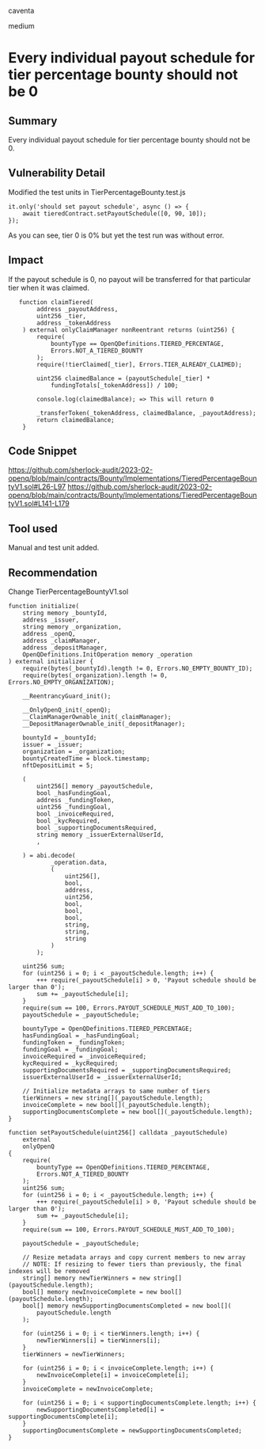 caventa

medium

# Every individual payout schedule for tier percentage bounty should not be 0

## Summary
Every individual payout schedule for tier percentage bounty should not be 0.

## Vulnerability Detail
Modified the test units in TierPercentageBounty.test.js

```solidity
it.only('should set payout schedule', async () => {
	await tieredContract.setPayoutSchedule([0, 90, 10]);
});
```
As you can see, tier 0 is 0% but yet the test run was without error.

## Impact
If the payout schedule is 0, no payout will be transferred for that particular tier when it was claimed.

```solidity
   function claimTiered(
        address _payoutAddress,
        uint256 _tier,
        address _tokenAddress
    ) external onlyClaimManager nonReentrant returns (uint256) {
        require(
            bountyType == OpenQDefinitions.TIERED_PERCENTAGE,
            Errors.NOT_A_TIERED_BOUNTY
        );
        require(!tierClaimed[_tier], Errors.TIER_ALREADY_CLAIMED);

        uint256 claimedBalance = (payoutSchedule[_tier] *
            fundingTotals[_tokenAddress]) / 100;

        console.log(claimedBalance); => This will return 0

        _transferToken(_tokenAddress, claimedBalance, _payoutAddress);
        return claimedBalance;
    }
```
## Code Snippet
https://github.com/sherlock-audit/2023-02-openq/blob/main/contracts/Bounty/Implementations/TieredPercentageBountyV1.sol#L26-L97
https://github.com/sherlock-audit/2023-02-openq/blob/main/contracts/Bounty/Implementations/TieredPercentageBountyV1.sol#L141-L179

## Tool used
Manual and test unit added.

## Recommendation
Change TierPercentageBountyV1.sol

```solidity
function initialize(
    string memory _bountyId,
    address _issuer,
    string memory _organization,
    address _openQ,
    address _claimManager,
    address _depositManager,
    OpenQDefinitions.InitOperation memory _operation
) external initializer {
    require(bytes(_bountyId).length != 0, Errors.NO_EMPTY_BOUNTY_ID);
    require(bytes(_organization).length != 0, Errors.NO_EMPTY_ORGANIZATION);

    __ReentrancyGuard_init();

    __OnlyOpenQ_init(_openQ);
    __ClaimManagerOwnable_init(_claimManager);
    __DepositManagerOwnable_init(_depositManager);

    bountyId = _bountyId;
    issuer = _issuer;
    organization = _organization;
    bountyCreatedTime = block.timestamp;
    nftDepositLimit = 5;

    (
        uint256[] memory _payoutSchedule,
        bool _hasFundingGoal,
        address _fundingToken,
        uint256 _fundingGoal,
        bool _invoiceRequired,
        bool _kycRequired,
        bool _supportingDocumentsRequired,
        string memory _issuerExternalUserId,
        ,

    ) = abi.decode(
            _operation.data,
            (
                uint256[],
                bool,
                address,
                uint256,
                bool,
                bool,
                bool,
                string,
                string,
                string
            )
        );

    uint256 sum;
    for (uint256 i = 0; i < _payoutSchedule.length; i++) {
        +++ require(_payoutSchedule[i] > 0, 'Payout schedule should be larger than 0');
        sum += _payoutSchedule[i];
    }
    require(sum == 100, Errors.PAYOUT_SCHEDULE_MUST_ADD_TO_100);
    payoutSchedule = _payoutSchedule;

    bountyType = OpenQDefinitions.TIERED_PERCENTAGE;
    hasFundingGoal = _hasFundingGoal;
    fundingToken = _fundingToken;
    fundingGoal = _fundingGoal;
    invoiceRequired = _invoiceRequired;
    kycRequired = _kycRequired;
    supportingDocumentsRequired = _supportingDocumentsRequired;
    issuerExternalUserId = _issuerExternalUserId;

    // Initialize metadata arrays to same number of tiers
    tierWinners = new string[](_payoutSchedule.length);
    invoiceComplete = new bool[](_payoutSchedule.length);
    supportingDocumentsComplete = new bool[](_payoutSchedule.length);
}
```

```solidity
function setPayoutSchedule(uint256[] calldata _payoutSchedule)
    external
    onlyOpenQ
{
    require(
        bountyType == OpenQDefinitions.TIERED_PERCENTAGE,
        Errors.NOT_A_TIERED_BOUNTY
    );
    uint256 sum;
    for (uint256 i = 0; i < _payoutSchedule.length; i++) {
        +++ require(_payoutSchedule[i] > 0, 'Payout schedule should be larger than 0');
        sum += _payoutSchedule[i];
    }
    require(sum == 100, Errors.PAYOUT_SCHEDULE_MUST_ADD_TO_100);

    payoutSchedule = _payoutSchedule;

    // Resize metadata arrays and copy current members to new array
    // NOTE: If resizing to fewer tiers than previously, the final indexes will be removed
    string[] memory newTierWinners = new string[](payoutSchedule.length);
    bool[] memory newInvoiceComplete = new bool[](payoutSchedule.length);
    bool[] memory newSupportingDocumentsCompleted = new bool[](
        payoutSchedule.length
    );

    for (uint256 i = 0; i < tierWinners.length; i++) {
        newTierWinners[i] = tierWinners[i];
    }
    tierWinners = newTierWinners;

    for (uint256 i = 0; i < invoiceComplete.length; i++) {
        newInvoiceComplete[i] = invoiceComplete[i];
    }
    invoiceComplete = newInvoiceComplete;

    for (uint256 i = 0; i < supportingDocumentsComplete.length; i++) {
        newSupportingDocumentsCompleted[i] = supportingDocumentsComplete[i];
    }
    supportingDocumentsComplete = newSupportingDocumentsCompleted;
}
```